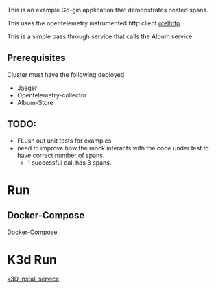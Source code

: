 

This is an example Go-gin application that demonstrates nested spans. 

This uses the opentelemetry instrumented http client [otelhttp](https://github.com/open-telemetry/opentelemetry-go-contrib/tree/main/instrumentation/net/http/otelhttp) 

This is a simple pass through service that calls the Album service.

## Prerequisites 
Cluster must have the following deployed
* Jaeger
* Opentelemetry-collector
* Album-Store

## TODO:
* FLush out unit tests for examples.
* need to improve how the mock interacts with the code under test to have correct number of spans. 
  * 1 successful call has 3 spans.  

# Run 

## Docker-Compose

[Docker-Compose](Run-Docker-Compose-Limited.md)

# K3d Run

[k3D install service ](Run-K3D-Install.md)
